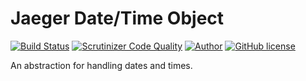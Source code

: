 # Jaeger Date/Time Object

[![Build Status](https://travis-ci.org/jaeger-app/date-time.svg?branch=master)](https://travis-ci.org/jaeger-app/console)
[![Scrutinizer Code Quality](https://scrutinizer-ci.com/g/jaeger-app/date-time/badges/quality-score.png?b=master)](https://scrutinizer-ci.com/g/jaeger-app/console/?branch=master)
[![Author](http://img.shields.io/badge/author-@mithra62-blue.svg?style=flat-square)](https://twitter.com/mithra62)
[![GitHub license](https://img.shields.io/badge/license-MIT-blue.svg)](https://raw.githubusercontent.com/jaeger-app/bootstrap/master/LICENSE) 

An abstraction for handling dates and times.